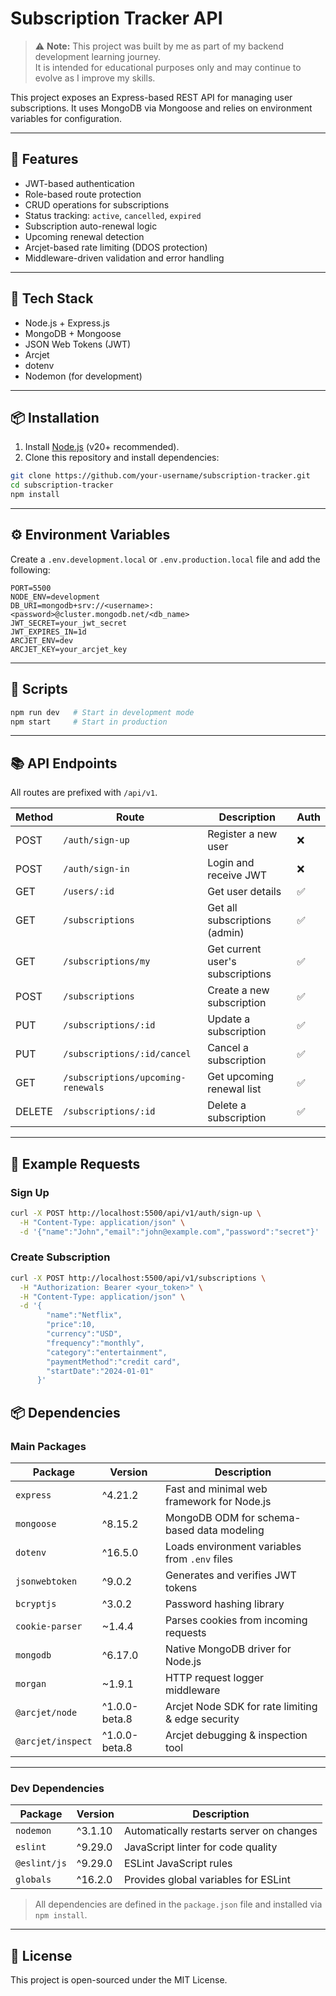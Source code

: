 # Subscription Tracker API

> ⚠️ **Note:** This project was built by me as part of my backend development learning journey.  
> It is intended for educational purposes only and may continue to evolve as I improve my skills.

This project exposes an Express-based REST API for managing user subscriptions. It uses MongoDB via Mongoose and relies on environment variables for configuration.


---

## 🚀 Features

- JWT-based authentication
- Role-based route protection
- CRUD operations for subscriptions
- Status tracking: `active`, `cancelled`, `expired`
- Subscription auto-renewal logic
- Upcoming renewal detection
- Arcjet-based rate limiting (DDOS protection)
- Middleware-driven validation and error handling

---

## 🧱 Tech Stack

- Node.js + Express.js
- MongoDB + Mongoose
- JSON Web Tokens (JWT)
- Arcjet
- dotenv
- Nodemon (for development)

---

## 📦 Installation

1. Install [Node.js](https://nodejs.org/) (v20+ recommended).
2. Clone this repository and install dependencies:

```bash
git clone https://github.com/your-username/subscription-tracker.git
cd subscription-tracker
npm install
```

---

## ⚙️ Environment Variables

Create a `.env.development.local` or `.env.production.local` file and add the following:

```env
PORT=5500
NODE_ENV=development
DB_URI=mongodb+srv://<username>:<password>@cluster.mongodb.net/<db_name>
JWT_SECRET=your_jwt_secret
JWT_EXPIRES_IN=1d
ARCJET_ENV=dev
ARCJET_KEY=your_arcjet_key
```

---

## 🔧 Scripts

```bash
npm run dev   # Start in development mode
npm start     # Start in production
```

---

## 📚 API Endpoints

All routes are prefixed with `/api/v1`.

| Method | Route                              | Description                      | Auth |
|--------|------------------------------------|----------------------------------|------|
| POST   | `/auth/sign-up`                    | Register a new user              | ❌   |
| POST   | `/auth/sign-in`                    | Login and receive JWT            | ❌   |
| GET    | `/users/:id`                       | Get user details                 | ✅   |
| GET    | `/subscriptions`                   | Get all subscriptions (admin)    | ✅   |
| GET    | `/subscriptions/my`                | Get current user's subscriptions | ✅   |
| POST   | `/subscriptions`                   | Create a new subscription        | ✅   |
| PUT    | `/subscriptions/:id`               | Update a subscription            | ✅   |
| PUT    | `/subscriptions/:id/cancel`        | Cancel a subscription            | ✅   |
| GET    | `/subscriptions/upcoming-renewals` | Get upcoming renewal list        | ✅   |
| DELETE | `/subscriptions/:id`               | Delete a subscription            | ✅   |

---

## 📸 Example Requests

### Sign Up

```bash
curl -X POST http://localhost:5500/api/v1/auth/sign-up \
  -H "Content-Type: application/json" \
  -d '{"name":"John","email":"john@example.com","password":"secret"}'
```

### Create Subscription

```bash
curl -X POST http://localhost:5500/api/v1/subscriptions \
  -H "Authorization: Bearer <your_token>" \
  -H "Content-Type: application/json" \
  -d '{
        "name":"Netflix",
        "price":10,
        "currency":"USD",
        "frequency":"monthly",
        "category":"entertainment",
        "paymentMethod":"credit card",
        "startDate":"2024-01-01"
      }'
```



## 📦 Dependencies

### Main Packages

| Package           | Version         | Description                                         |
|-------------------|-----------------|-----------------------------------------------------|
| `express`         | ^4.21.2         | Fast and minimal web framework for Node.js          |
| `mongoose`        | ^8.15.2         | MongoDB ODM for schema-based data modeling          |
| `dotenv`          | ^16.5.0         | Loads environment variables from `.env` files       |
| `jsonwebtoken`    | ^9.0.2          | Generates and verifies JWT tokens                   |
| `bcryptjs`        | ^3.0.2          | Password hashing library                            |
| `cookie-parser`   | ~1.4.4          | Parses cookies from incoming requests               |
| `mongodb`         | ^6.17.0         | Native MongoDB driver for Node.js                   |
| `morgan`          | ~1.9.1          | HTTP request logger middleware                      |
| `@arcjet/node`    | ^1.0.0-beta.8   | Arcjet Node SDK for rate limiting & edge security   |
| `@arcjet/inspect` | ^1.0.0-beta.8   | Arcjet debugging & inspection tool                  |

---

### Dev Dependencies

| Package        | Version       | Description                                |
|----------------|---------------|--------------------------------------------|
| `nodemon`      | ^3.1.10       | Automatically restarts server on changes   |
| `eslint`       | ^9.29.0       | JavaScript linter for code quality         |
| `@eslint/js`   | ^9.29.0       | ESLint JavaScript rules                    |
| `globals`      | ^16.2.0       | Provides global variables for ESLint       |


> All dependencies are defined in the `package.json` file and installed via `npm install`.

---

## 📄 License

This project is open-sourced under the MIT License.

